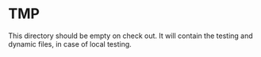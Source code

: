# TMP

This directory should be empty on check out. It will contain the testing and dynamic files, in case of local testing.